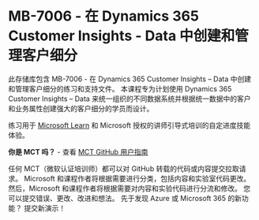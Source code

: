 # MB-7006 - 在 Dynamics 365 Customer Insights - Data 中创建和管理客户细分

此存储库包含 MB-7006 - 在 Dynamics 365 Customer Insights – Data 中创建和管理客户细分的练习和支持文件。 本课程专为计划使用 Dynamics 365 Customer Insights – Data 来统一组织的不同数据系统并根据统一数据中的客户和业务属性创建强大的客户细分的学员而设计。

练习用于 [Microsoft Learn](https://learn.microsoft.com) 和 Microsoft 授权的讲师引导式培训的自定进度技能体验。

**你是 MCT 吗？** - 查看 [MCT GitHub 用户指南](https://microsoftlearning.github.io/MCT-User-Guide/)

任何 MCT（微软认证培训师）都可以对 GitHub 转载的代码或内容提交拉取请求。 Microsoft 和课程作者将根据需要进行分类，包括内容和实验室代码更改。
然后，Microsoft 和课程作者将根据需要对内容和实验代码进行分流和修改。 您可以提交错误、更改、改进和想法。 先于发现 Azure 或 Microsoft 365 的新功能？ 提交新演示！
